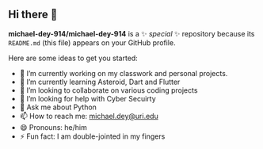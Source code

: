 ## Hi there 👋

**michael-dey-914/michael-dey-914** is a ✨ _special_ ✨ repository because its `README.md` (this file) appears on your GitHub profile.

Here are some ideas to get you started:

- 🔭 I’m currently working on my classwork and personal projects.
- 🌱 I’m currently learning Asteroid, Dart and Flutter
- 👯 I’m looking to collaborate on various coding projects
- 🤔 I’m looking for help with Cyber Secuirty
- 💬 Ask me about Python
- 📫 How to reach me: michael.dey@uri.edu
- 😄 Pronouns: he/him
- ⚡ Fun fact: I am double-jointed in my fingers

